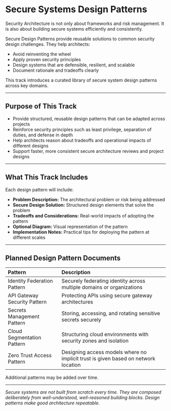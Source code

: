 # Secure Systems Design Patterns

Security Architecture is not only about frameworks and risk management. It is also about building secure systems efficiently and consistently.

Secure Design Patterns provide reusable solutions to common security design challenges. They help architects:
- Avoid reinventing the wheel
- Apply proven security principles
- Design systems that are defensible, resilient, and scalable
- Document rationale and tradeoffs clearly

This track introduces a curated library of secure system design patterns across key domains.

---

## Purpose of This Track

- Provide structured, reusable design patterns that can be adapted across projects
- Reinforce security principles such as least privilege, separation of duties, and defense in depth
- Help architects reason about tradeoffs and operational impacts of different designs
- Support faster, more consistent secure architecture reviews and project designs

---

## What This Track Includes

Each design pattern will include:
- **Problem Description:** The architectural problem or risk being addressed
- **Secure Design Solution:** Structured design elements that solve the problem
- **Tradeoffs and Considerations:** Real-world impacts of adopting the pattern
- **Optional Diagram:** Visual representation of the pattern
- **Implementation Notes:** Practical tips for deploying the pattern at different scales

---

## Planned Design Pattern Documents

| Pattern | Description |
|:--------|:------------|
| Identity Federation Pattern | Securely federating identity across multiple domains or organizations |
| API Gateway Security Pattern | Protecting APIs using secure gateway architectures |
| Secrets Management Pattern | Storing, accessing, and rotating sensitive secrets securely |
| Cloud Segmentation Pattern | Structuring cloud environments with security zones and isolation |
| Zero Trust Access Pattern | Designing access models where no implicit trust is given based on network location |

Additional patterns may be added over time.

---

*Secure systems are not built from scratch every time. They are composed deliberately from well-understood, well-reasoned building blocks. Design patterns make good architecture repeatable.*


